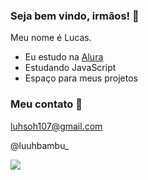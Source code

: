 ### Seja bem vindo, irmãos! 🙌

Meu nome é Lucas.

- Eu estudo na [Alura](https://www.alura.com.br)
- Estudando JavaScript
- Espaço para meus projetos

### Meu contato 📧 

luhsoh107@gmail.com

@luuhbambu_

![](https://media1.tenor.com/m/miUrdXlCMQ0AAAAd/jesus-carrying.gif)
